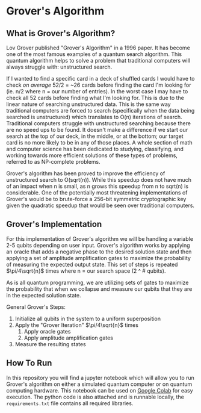 
# Grover's Algorithm


## What is Grover's Algorithm?

Lov Grover published "Grover's Algorithm" in a 1996 paper. It has become one of the most famous examples of a quantum search algorithm. This quantum algorithm helps to solve a problem that traditional computers will always struggle with: unstructured search.

If I wanted to find a specific card in a deck of shuffled cards I would have to check *on average* 52/2 = ~26 cards before finding the card I'm looking for (ie. n/2 where n = our number of entries). In the worst case I may have to check all 52 cards before finding what I'm looking for. This is due to the linear nature of searching unstructured data. This is the same way traditional computers are forced to search (specifically when the data being searched is unstructured) which translates to O(n) iterations of search. Traditional computers struggle with unstructured searching because there are no speed ups to be found. It doesn't make a difference if we start our search at the top of our deck, in the middle, or at the bottom; our target card is no more likely to be in any of those places. A whole section of math and computer science has been dedicated to studying, classifying, and working towards more efficient solutions of these types of problems, referred to as NP-complete problems. 

Grover's algorithm has been proved to improve the efficiency of unstructured search to O(sqrt(n)). While this speedup does not have much of an impact when n is small, as n grows this speedup from n to sqrt(n) is considerable. One of the potentially most threatening implementations of Grover's would be to brute-force a 256-bit symmetric cryptographic key given the quadratic speedup that would be seen over traditional computers. 




## Grover's Implementation
For this implementation of Grover's algorithm we will be handling a variable 2-5 qubits depending on user input. Grover's algorithm works by applying an oracle that adds a negative phase to the desired solution state and then applying a set of amplitude amplification gates to maximize the probability of measuring the expected output state. This set of steps is repeated $\pi/4\sqrt{n}$ times where n = our search space (2 ^ # qubits).

As is all quantum programming, we are utilizing sets of gates to maximize the probability that when we collapse and measure our qubits that they are in the expected solution state.

General Grover's Steps:
1. Initialize all qubits in the system to a uniform superposition
2. Apply the "Grover Iteration" $\pi/4\sqrt{n}$ times 
	1. Apply oracle gates
	2. Apply amplitude amplification gates
3. Measure the resulting states

## How To Run
In this repository you will find a jupyter notebook which will allow you to run Grover's algorithm on either a simulated quantum computer or on quantum computing hardware. This notebook can be used on [Google Colab](https://colab.research.google.com/) for easy execution. The python code is also attached and is runnable locally, the `requirements.txt` file contains all required libraries.